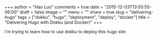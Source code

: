 +++
author = "Hao Luo"
comments = true
date = "2015-12-03T13:50:55-06:00"
draft = false
image = ""
menu = ""
share = true
slug = "delivering-hugo"
tags = ["dokku", "hugo", "deployment", "deploy", "docker"]
title = "Delivering Hugo with Dokku (and Docker)"
+++

I'm trying to learn how to use dokku to deploy this hugo site.
